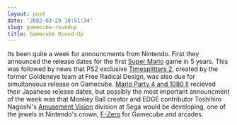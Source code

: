 ```yaml
---
layout: post
date: '2002-03-29 18:51:34'
slug: gamecube-roundup
title: Gamecube Round-Up
---
```


Its been quite a week for announcments from Nintendo. First they announced the release dates for the first [Super Mario](http://www.pixelised.com/comments.php?id=285) game in 5 years. This was followed by news that PS2 exclusive [Timesplitters 2](http://www.planetgamecube.com/previews.cfm?action=profile&amp;id=169), created by the former Goldeneye team at Free Radical Design, was also due for simultaneous release on Gamecube. [Mario Party 4 and 1080 II](http://www.planetgamecube.com/news.cfm?action=item&amp;id=2839) recieved their Japanese release dates, but possibly the most important announcment of the week was that Monkey Ball creator and EDGE contributor Toshihiro Nagoshi's [Amusement Vision](http://www.amusementvision.com/) division at Sega would be developing, one of the jewels in Nintendo's crown, [F-Zero](http://cube.ign.com/articles/356/356325p1.html) for Gamecube and arcades.